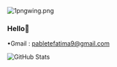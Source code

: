 
<!--![pngwing-com.png](https://i.postimg.cc/rmCLMHjg/1pngwing.png)-->
![1pngwing.png](https://i.postimg.cc/rmCLMHjg/1pngwing.png)
<!--<p align="center">
  <img src="https://i.postimg.cc/TPbJ3SQf/programadoras.jpg" alt="me">
</p>-->

  <!-- ![me](https://user-images.githubusercontent.com/98347096/219450099-122f3442-cca6-4dff-956f-514616e2ee8b.gif)-->
  <!--[![programadoras.jpg](https://i.postimg.cc/TPbJ3SQf/programadoras.jpg)](https://postimg.cc/WD2k95QH)-->

### Hello👋 
•Gmail : pabletefatima9@gmail.com 

 ![GitHub Stats](https://github-readme-stats.vercel.app/api?username=pabletefatimarocio)











<!--
**pabletefatimarocio/pabletefatimarocio** is a ✨ _special_ ✨ repository because its `README.md` (this file) appears on your GitHub profile.

Here are some ideas to get you started:

- 🔭 I’m currently working on ...
- 🌱 I’m currently learning ...
- 👯 I’m looking to collaborate on ...
- 🤔 I’m looking for help with ...
- 💬 Ask me about ...
- 📫 How to reach me: ...
- 😄 Pronouns: ...
- ⚡ Fun fact: ...
-->
